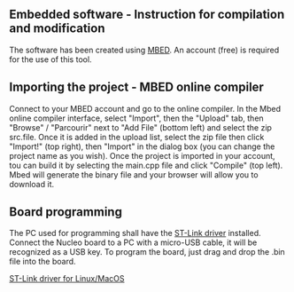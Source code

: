 ## Embedded software - Instruction for compilation and modification

The software has been created using [MBED](https://ide.mbed.com/compiler). An account (free) is required for the use of this tool.  

## Importing the project - MBED online compiler

Connect to your MBED account and go to the online compiler. In the Mbed online compiler interface, select "Import", then the "Upload" tab, then "Browse" / "Parcourir" next to "Add File" (bottom left) and select the zip src.file. Once it is added in the upload list, select the zip file then click "Import!" (top right), then "Import" in the dialog box (you can change the project name as you wish). Once the project is imported in your account, tou can build it by selecting the main.cpp file and click "Compile" (top left). Mbed will generate the binary file and your browser will allow you to download it.

## Board programming

The PC used for programming shall have the [ST-Link driver](https://www.st.com/en/development-tools/stsw-link009.html) installed. Connect the Nucleo board to a PC with a micro-USB cable, it will be recognized as a USB key. To program the board, just drag and drop the .bin file into the board.

[ST-Link driver for Linux/MacOS](https://github.com/stlink-org/stlink/releases/tag/v1.6.1)
